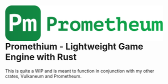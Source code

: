 <img 
    src=".github/prometheum.svg"
    alt="Prometheum Logo"
    style="height: 12vw; width: auto; float: left"
/>
# Promethium - Lightweight Game Engine with Rust

This is quite a WIP and is meant to function in conjunction with my other crates, Vulkaneum and Prometheum.


